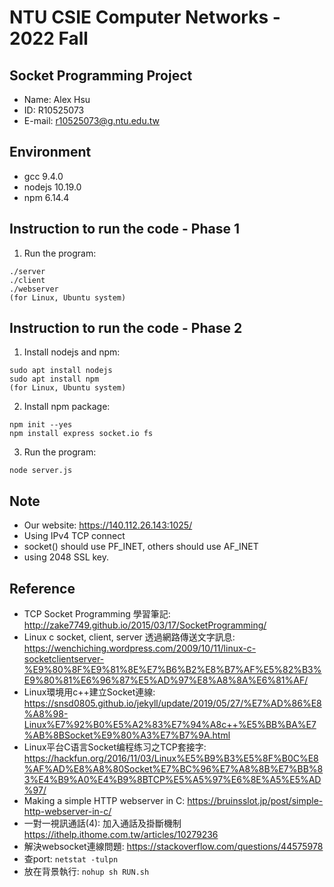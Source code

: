 # NTU CSIE Computer Networks - 2022 Fall
## Socket Programming Project
- Name: Alex Hsu
- ID: R10525073
- E-mail: r10525073@g.ntu.edu.tw

## Environment
- gcc 9.4.0
- nodejs 10.19.0
- npm 6.14.4

## Instruction to run the code - Phase 1
1. Run the program:
```
./server
./client
./webserver
(for Linux, Ubuntu system)
```

## Instruction to run the code - Phase 2
1. Install nodejs and npm:
```
sudo apt install nodejs
sudo apt install npm
(for Linux, Ubuntu system)
```
2. Install npm package:
```
npm init --yes
npm install express socket.io fs
```

3. Run the program:
```
node server.js
```

## Note
- Our website: <https://140.112.26.143:1025/>
- Using IPv4 TCP connect
- socket() should use PF_INET, others should use AF_INET
- using 2048 SSL key.

## Reference
- TCP Socket Programming 學習筆記: <http://zake7749.github.io/2015/03/17/SocketProgramming/>
- Linux c socket, client, server 透過網路傳送文字訊息: <https://wenchiching.wordpress.com/2009/10/11/linux-c-socketclientserver-%E9%80%8F%E9%81%8E%E7%B6%B2%E8%B7%AF%E5%82%B3%E9%80%81%E6%96%87%E5%AD%97%E8%A8%8A%E6%81%AF/>
- Linux環境用c++建立Socket連線: <https://snsd0805.github.io/jekyll/update/2019/05/27/%E7%AD%86%E8%A8%98-Linux%E7%92%B0%E5%A2%83%E7%94%A8c++%E5%BB%BA%E7%AB%8BSocket%E9%80%A3%E7%B7%9A.html>
- Linux平台C语言Socket编程练习之TCP套接字: <https://hackfun.org/2016/11/03/Linux%E5%B9%B3%E5%8F%B0C%E8%AF%AD%E8%A8%80Socket%E7%BC%96%E7%A8%8B%E7%BB%83%E4%B9%A0%E4%B9%8BTCP%E5%A5%97%E6%8E%A5%E5%AD%97/>
- Making a simple HTTP webserver in C: <https://bruinsslot.jp/post/simple-http-webserver-in-c/>
- 一對一視訊通話(4): 加入通話及掛斷機制 <https://ithelp.ithome.com.tw/articles/10279236>
- 解決websocket連線問題: <https://stackoverflow.com/questions/44575978>
- 查port: `netstat -tulpn`
- 放在背景執行: `nohup sh RUN.sh`
